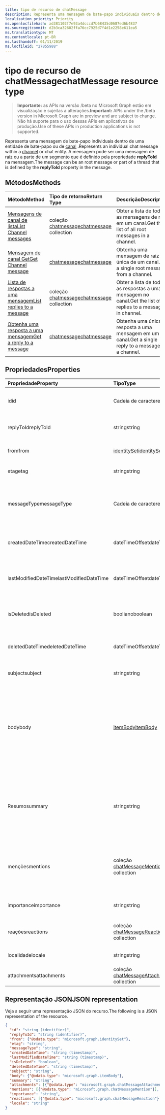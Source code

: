 ```yaml
---
title: tipo de recurso de chatMessage
description: Representa uma mensagem de bate-papo individuais dentro de uma entidade de bate-papo ou de canal. A mensagem pode ser uma mensagem de raiz ou a parte de um segmento que é definido pela propriedade **replyToId** na mensagem.
localization_priority: Priority
ms.openlocfilehash: ad381102f7e93a4dcccd7b68435d0687ed6b4837
ms.sourcegitcommit: d2b3ca32602ffa76cc7925d7f4d1e2258e611ea5
ms.translationtype: MT
ms.contentlocale: pt-BR
ms.lasthandoff: 01/11/2019
ms.locfileid: "27855988"
---
```

# <a name="chatmessage-resource-type"></a><span data-ttu-id="e1a5b-104">tipo de recurso de chatMessage</span><span class="sxs-lookup"><span data-stu-id="e1a5b-104">chatMessage resource type</span></span>

> <span data-ttu-id="e1a5b-105">**Importante:** as APIs na versão /beta no Microsoft Graph estão em visualização e sujeitas a alterações.</span><span class="sxs-lookup"><span data-stu-id="e1a5b-105">**Important:** APIs under the /beta version in Microsoft Graph are in preview and are subject to change.</span></span> <span data-ttu-id="e1a5b-106">Não há suporte para o uso dessas APIs em aplicativos de produção.</span><span class="sxs-lookup"><span data-stu-id="e1a5b-106">Use of these APIs in production applications is not supported.</span></span>

<span data-ttu-id="e1a5b-107">Representa uma mensagem de bate-papo individuais dentro de uma entidade de bate-papo ou de [canal](channel.md) .</span><span class="sxs-lookup"><span data-stu-id="e1a5b-107">Represents an individual chat message within a [channel](channel.md) or chat entity.</span></span> <span data-ttu-id="e1a5b-108">A mensagem pode ser uma mensagem de raiz ou a parte de um segmento que é definido pela propriedade **replyToId** na mensagem.</span><span class="sxs-lookup"><span data-stu-id="e1a5b-108">The message can be an root message or part of a thread that is defined by the **replyToId** property in the message.</span></span>

## <a name="methods"></a><span data-ttu-id="e1a5b-109">Métodos</span><span class="sxs-lookup"><span data-stu-id="e1a5b-109">Methods</span></span>

| <span data-ttu-id="e1a5b-110">Método</span><span class="sxs-lookup"><span data-stu-id="e1a5b-110">Method</span></span>       | <span data-ttu-id="e1a5b-111">Tipo de retorno</span><span class="sxs-lookup"><span data-stu-id="e1a5b-111">Return Type</span></span>  |<span data-ttu-id="e1a5b-112">Descrição</span><span class="sxs-lookup"><span data-stu-id="e1a5b-112">Description</span></span>|
|:---------------|:--------|:----------|
|[<span data-ttu-id="e1a5b-113">Mensagens de canal de lista</span><span class="sxs-lookup"><span data-stu-id="e1a5b-113">List Channel messages</span></span>](../api/channel-list-messages.md) | <span data-ttu-id="e1a5b-114">coleção [chatmessage](chatmessage.md)</span><span class="sxs-lookup"><span data-stu-id="e1a5b-114">[chatmessage](chatmessage.md) collection</span></span> | <span data-ttu-id="e1a5b-115">Obter a lista de todas as mensagens de raiz em um canal.</span><span class="sxs-lookup"><span data-stu-id="e1a5b-115">Get the list of all root messages in a channel.</span></span>|
|[<span data-ttu-id="e1a5b-116">Mensagem de canal Get</span><span class="sxs-lookup"><span data-stu-id="e1a5b-116">Get Channel message</span></span>](../api/channel-get-message.md) | [<span data-ttu-id="e1a5b-117">chatmessage</span><span class="sxs-lookup"><span data-stu-id="e1a5b-117">chatmessage</span></span>](chatmessage.md) | <span data-ttu-id="e1a5b-118">Obtenha uma mensagem de raiz única de um canal.</span><span class="sxs-lookup"><span data-stu-id="e1a5b-118">Get a single root message from a channel.</span></span>|
|[<span data-ttu-id="e1a5b-119">Lista de respostas a uma mensagem</span><span class="sxs-lookup"><span data-stu-id="e1a5b-119">List replies to a message</span></span>](../api/channel-list-messagereplies.md) | <span data-ttu-id="e1a5b-120">coleção [chatmessage](chatmessage.md)</span><span class="sxs-lookup"><span data-stu-id="e1a5b-120">[chatmessage](chatmessage.md) collection</span></span>| <span data-ttu-id="e1a5b-121">Obter a lista de todas as respostas a uma mensagem no canal.</span><span class="sxs-lookup"><span data-stu-id="e1a5b-121">Get the list of all replies to a message in channel.</span></span>|
|[<span data-ttu-id="e1a5b-122">Obtenha uma resposta a uma mensagem</span><span class="sxs-lookup"><span data-stu-id="e1a5b-122">Get a reply to a message</span></span>](../api/channel-get-messagereply.md) | [<span data-ttu-id="e1a5b-123">chatmessage</span><span class="sxs-lookup"><span data-stu-id="e1a5b-123">chatmessage</span></span>](chatmessage.md)| <span data-ttu-id="e1a5b-124">Obtenha uma única resposta a uma mensagem em um canal.</span><span class="sxs-lookup"><span data-stu-id="e1a5b-124">Get a single reply to a message in a channel.</span></span>|

## <a name="properties"></a><span data-ttu-id="e1a5b-125">Propriedades</span><span class="sxs-lookup"><span data-stu-id="e1a5b-125">Properties</span></span>
| <span data-ttu-id="e1a5b-126">Propriedade</span><span class="sxs-lookup"><span data-stu-id="e1a5b-126">Property</span></span>     | <span data-ttu-id="e1a5b-127">Tipo</span><span class="sxs-lookup"><span data-stu-id="e1a5b-127">Type</span></span>   |<span data-ttu-id="e1a5b-128">Descrição</span><span class="sxs-lookup"><span data-stu-id="e1a5b-128">Description</span></span>|
|:---------------|:--------|:----------|
|<span data-ttu-id="e1a5b-129">id</span><span class="sxs-lookup"><span data-stu-id="e1a5b-129">id</span></span>|<span data-ttu-id="e1a5b-130">Cadeia de caracteres</span><span class="sxs-lookup"><span data-stu-id="e1a5b-130">String</span></span>| <span data-ttu-id="e1a5b-131">Somente leitura.</span><span class="sxs-lookup"><span data-stu-id="e1a5b-131">Read-only.</span></span> <span data-ttu-id="e1a5b-132">Identificação exclusiva da mensagem.</span><span class="sxs-lookup"><span data-stu-id="e1a5b-132">Unique ID of the message.</span></span>|
|<span data-ttu-id="e1a5b-133">replyToId</span><span class="sxs-lookup"><span data-stu-id="e1a5b-133">replyToId</span></span>| <span data-ttu-id="e1a5b-134">string</span><span class="sxs-lookup"><span data-stu-id="e1a5b-134">string</span></span> | <span data-ttu-id="e1a5b-135">ID da mensagem pai mensagem/raiz do thread</span><span class="sxs-lookup"><span data-stu-id="e1a5b-135">Id of the parent message/root message of the thread</span></span> |
|<span data-ttu-id="e1a5b-136">from</span><span class="sxs-lookup"><span data-stu-id="e1a5b-136">from</span></span>|[<span data-ttu-id="e1a5b-137">identitySet</span><span class="sxs-lookup"><span data-stu-id="e1a5b-137">identitySet</span></span>](identityset.md)| <span data-ttu-id="e1a5b-138">Detalhes do remetente da mensagem</span><span class="sxs-lookup"><span data-stu-id="e1a5b-138">Details of the sender of the message</span></span>|
|<span data-ttu-id="e1a5b-139">etag</span><span class="sxs-lookup"><span data-stu-id="e1a5b-139">etag</span></span>| <span data-ttu-id="e1a5b-140">string</span><span class="sxs-lookup"><span data-stu-id="e1a5b-140">string</span></span> | <span data-ttu-id="e1a5b-141">Número de versão da mensagem</span><span class="sxs-lookup"><span data-stu-id="e1a5b-141">Version number of the message</span></span> |
|<span data-ttu-id="e1a5b-142">messageType</span><span class="sxs-lookup"><span data-stu-id="e1a5b-142">messageType</span></span>|<span data-ttu-id="e1a5b-143">Cadeia de caracteres</span><span class="sxs-lookup"><span data-stu-id="e1a5b-143">String</span></span>|<span data-ttu-id="e1a5b-144">Os valores de tipo de mensagem, atual com suporte são: mensagem, chatEvent, digitando</span><span class="sxs-lookup"><span data-stu-id="e1a5b-144">The type of message, current supported values are: message, chatEvent, Typing</span></span>|
|<span data-ttu-id="e1a5b-145">createdDateTime</span><span class="sxs-lookup"><span data-stu-id="e1a5b-145">createdDateTime</span></span>|<span data-ttu-id="e1a5b-146">dateTimeOffset</span><span class="sxs-lookup"><span data-stu-id="e1a5b-146">dateTimeOffset</span></span>|<span data-ttu-id="e1a5b-147">Somente leitura.</span><span class="sxs-lookup"><span data-stu-id="e1a5b-147">Read only.</span></span> <span data-ttu-id="e1a5b-148">Carimbo de hora de quando a mensagem foi criada</span><span class="sxs-lookup"><span data-stu-id="e1a5b-148">Timestamp of when the message was created</span></span>|
|<span data-ttu-id="e1a5b-149">lastModifiedDateTime</span><span class="sxs-lookup"><span data-stu-id="e1a5b-149">lastModifiedDateTime</span></span>|<span data-ttu-id="e1a5b-150">dateTimeOffset</span><span class="sxs-lookup"><span data-stu-id="e1a5b-150">dateTimeOffset</span></span>|<span data-ttu-id="e1a5b-151">Somente leitura.</span><span class="sxs-lookup"><span data-stu-id="e1a5b-151">Read only.</span></span> <span data-ttu-id="e1a5b-152">Carimbo de hora de quando a mensagem foi editado/atualizado</span><span class="sxs-lookup"><span data-stu-id="e1a5b-152">Timestamp of when the message was edited/updated</span></span>|
|<span data-ttu-id="e1a5b-153">isDeleted</span><span class="sxs-lookup"><span data-stu-id="e1a5b-153">isDeleted</span></span>|<span data-ttu-id="e1a5b-154">booliano</span><span class="sxs-lookup"><span data-stu-id="e1a5b-154">boolean</span></span>|<span data-ttu-id="e1a5b-155">Representa se uma mensagem tiver sido excluída soft</span><span class="sxs-lookup"><span data-stu-id="e1a5b-155">Represents if a message has been soft deleted</span></span>|
|<span data-ttu-id="e1a5b-156">deletedDateTime</span><span class="sxs-lookup"><span data-stu-id="e1a5b-156">deletedDateTime</span></span>|<span data-ttu-id="e1a5b-157">dateTimeOffset</span><span class="sxs-lookup"><span data-stu-id="e1a5b-157">dateTimeOffset</span></span>|<span data-ttu-id="e1a5b-158">Somente leitura.</span><span class="sxs-lookup"><span data-stu-id="e1a5b-158">Read only.</span></span> <span data-ttu-id="e1a5b-159">Carimbo de hora em que a mensagem foi excluída.</span><span class="sxs-lookup"><span data-stu-id="e1a5b-159">Timestamp at which the message was deleted</span></span> |
|<span data-ttu-id="e1a5b-160">subject</span><span class="sxs-lookup"><span data-stu-id="e1a5b-160">subject</span></span>|<span data-ttu-id="e1a5b-161">string</span><span class="sxs-lookup"><span data-stu-id="e1a5b-161">string</span></span>|<span data-ttu-id="e1a5b-162">Linha de assunto da mensagem.</span><span class="sxs-lookup"><span data-stu-id="e1a5b-162">Message subject line.</span></span> <span data-ttu-id="e1a5b-163">Opcional</span><span class="sxs-lookup"><span data-stu-id="e1a5b-163">Optional</span></span>|
|<span data-ttu-id="e1a5b-164">body</span><span class="sxs-lookup"><span data-stu-id="e1a5b-164">body</span></span>|[<span data-ttu-id="e1a5b-165">itemBody</span><span class="sxs-lookup"><span data-stu-id="e1a5b-165">itemBody</span></span>](itembody.md)|<span data-ttu-id="e1a5b-166">Representação em texto sem formatação/HTML do conteúdo da mensagem.</span><span class="sxs-lookup"><span data-stu-id="e1a5b-166">Plaintext/HTML representation of the content of the message.</span></span> <span data-ttu-id="e1a5b-167">Retorna o texto sem formatação por padrão, o aplicativo pode escolher HTML como parte de um parâmetro de consulta</span><span class="sxs-lookup"><span data-stu-id="e1a5b-167">Returns plain text by default, application can choose HTML as part of a query param</span></span>|
|<span data-ttu-id="e1a5b-168">Resumo</span><span class="sxs-lookup"><span data-stu-id="e1a5b-168">summary</span></span>|<span data-ttu-id="e1a5b-169">string</span><span class="sxs-lookup"><span data-stu-id="e1a5b-169">string</span></span>|<span data-ttu-id="e1a5b-170">Texto da mensagem que poderia ser usada para notificações por push e modos de exibição de resumo ou regressivo queda de modos de exibição de resumo</span><span class="sxs-lookup"><span data-stu-id="e1a5b-170">Summary text of the message that could be used for push notifications and summary views or fall back views</span></span>|
|<span data-ttu-id="e1a5b-171">menções</span><span class="sxs-lookup"><span data-stu-id="e1a5b-171">mentions</span></span>|<span data-ttu-id="e1a5b-172">coleção [chatMessageMention](chatmention.md)</span><span class="sxs-lookup"><span data-stu-id="e1a5b-172">[chatMessageMention](chatmention.md) collection</span></span>| <span data-ttu-id="e1a5b-173">Lista de entidades mencionado na mensagem.</span><span class="sxs-lookup"><span data-stu-id="e1a5b-173">List of entities mentioned in the message.</span></span> <span data-ttu-id="e1a5b-174">Suporta atualmente o usuário, bot, equipe, de canal</span><span class="sxs-lookup"><span data-stu-id="e1a5b-174">Currently supports user, bot, team, channel</span></span>|
|<span data-ttu-id="e1a5b-175">importance</span><span class="sxs-lookup"><span data-stu-id="e1a5b-175">importance</span></span>| <span data-ttu-id="e1a5b-176">string</span><span class="sxs-lookup"><span data-stu-id="e1a5b-176">string</span></span> | <span data-ttu-id="e1a5b-177">A importância da mensagem: Normal, alta</span><span class="sxs-lookup"><span data-stu-id="e1a5b-177">The importance of the message: Normal, High</span></span>|
|<span data-ttu-id="e1a5b-178">reações</span><span class="sxs-lookup"><span data-stu-id="e1a5b-178">reactions</span></span>| <span data-ttu-id="e1a5b-179">coleção [chatMessageReaction](chatreaction.md)</span><span class="sxs-lookup"><span data-stu-id="e1a5b-179">[chatMessageReaction](chatreaction.md) collection</span></span> | <span data-ttu-id="e1a5b-180">Reações para esta mensagem (por exemplo,-Like)</span><span class="sxs-lookup"><span data-stu-id="e1a5b-180">Reactions for this message (for example, Like)</span></span>|
|<span data-ttu-id="e1a5b-181">localidade</span><span class="sxs-lookup"><span data-stu-id="e1a5b-181">locale</span></span>|<span data-ttu-id="e1a5b-182">string</span><span class="sxs-lookup"><span data-stu-id="e1a5b-182">string</span></span>|<span data-ttu-id="e1a5b-183">Localidade da mensagem definida pelo cliente</span><span class="sxs-lookup"><span data-stu-id="e1a5b-183">Locale of the message set by the client</span></span>|
|<span data-ttu-id="e1a5b-184">attachments</span><span class="sxs-lookup"><span data-stu-id="e1a5b-184">attachments</span></span>|<span data-ttu-id="e1a5b-185">coleção [chatMessageAttachment](chatattachment.md)</span><span class="sxs-lookup"><span data-stu-id="e1a5b-185">[chatMessageAttachment](chatattachment.md) collection</span></span> |<span data-ttu-id="e1a5b-186">Arquivos anexados</span><span class="sxs-lookup"><span data-stu-id="e1a5b-186">Attached files</span></span>|


## <a name="json-representation"></a><span data-ttu-id="e1a5b-187">Representação JSON</span><span class="sxs-lookup"><span data-stu-id="e1a5b-187">JSON representation</span></span>

<span data-ttu-id="e1a5b-188">Veja a seguir uma representação JSON do recurso.</span><span class="sxs-lookup"><span data-stu-id="e1a5b-188">The following is a JSON representation of the resource.</span></span>

<!-- {
  "blockType": "resource",
  "optionalProperties": [
    "isDeleted",
    "deletedDateTime",
    "attachments",
    "importance",
    "reactions",
    "mentions",
    "subject",
    "summary"
  ],
  "baseType": "microsoft.graph.entity",
  "@odata.type": "microsoft.graph.chatMessage"
}-->

```json
{
  "id": "string (identifier)",
  "replyToId": "string (identifier)",
  "from": {"@odata.type": "microsoft.graph.identitySet"},
  "etag": "string",
  "messageType": "string",
  "createdDateTime": "string (timestamp)",
  "lastModifiedDateTime": "string (timestamp)",
  "isDeleted": "boolean",
  "deletedDateTime": "string (timestamp)",
  "subject": "string",
  "body": {"@odata.type": "microsoft.graph.itemBody"},
  "summary": "string",
  "attachments": [{"@odata.type": "microsoft.graph.chatMessageAttachment"}],
  "mentions": [{"@odata.type": "microsoft.graph.chatMessageMention"}],
  "importance": "string",
  "reactions": [{"@odata.type": "microsoft.graph.chatMessageReaction"}],
  "locale": "string"
}

```

<!-- uuid: 8fcb5dbc-d5aa-4681-8e31-b001d5168d79
2015-10-25 14:57:30 UTC -->
<!-- {
  "type": "#page.annotation",
  "description": "chat message resource",
  "keywords": "",
  "section": "documentation",
  "tocPath": ""
}-->
